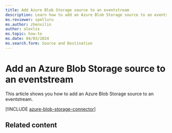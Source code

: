 ```yaml
---
title: Add Azure Blob Storage source to an eventstream
description: Learn how to add an Azure Blob Storage source to an eventstream.
ms.reviewer: spelluru
ms.author: zhenxilin
author: alexlzx
ms.topic: how-to
ms.date: 04/03/2024
ms.search.form: Source and Destination
---
```


# Add an Azure Blob Storage source to an eventstream
This article shows you how to add an Azure Blob Storage source to an eventstream. 

[!INCLUDE [azure-blob-storage-connector](./includes/azure-blob-storage-source-connector.md)]

## Related content
